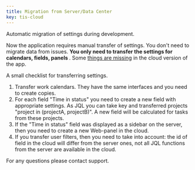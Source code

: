 ```yaml
---
title: Migration from Server/Data Center
key: tis-cloud
---
```


Automatic migration of settings during development.

Now the application requires manual transfer of settings.
You don't need to migrate data from issues. <b> You only need to transfer the settings for calendars, fields, panels </b>.
Some [things are missing](/docs/tis-cloud/featureDifferenceDocumentation/) in the cloud version of the app.

A small checklist for transferring settings.
1. Transfer work calendars. They have the same interfaces and you need to create copies.
2. For each field "Time in status" you need to create a new field with appropriate settings. As JQL you can take key and transferred projects "project in (projectA, projectB)". A new field will be calculated for tasks from these projects.
3. If the "Time in status" field was displayed as a sidebar on the server, then you need to create a new Web-panel in the cloud.
4. If you transfer user filters, then you need to take into account: the id of field in the cloud will differ from the server ones, not all JQL functions from the server are available in the cloud.


For any questions please contact support.